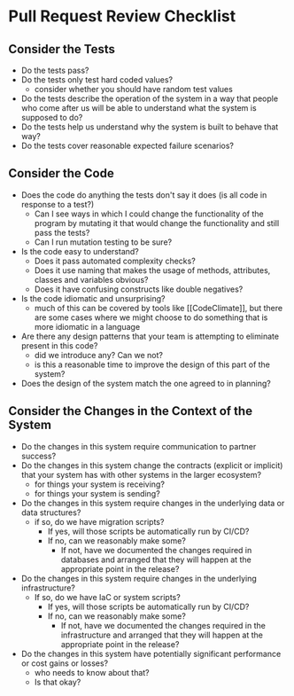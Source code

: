 # Pull Request Review Checklist

## Consider the Tests

- Do the tests pass?
- Do the tests only test hard coded values?
	- consider whether you should have random test values
- Do the tests describe the operation of the system in a way that people who come after us will be able to understand what the system is supposed to do?
- Do the tests help us understand why the system is built to behave that way?
- Do the tests cover reasonable expected failure scenarios?

## Consider the Code

- Does the code do anything the tests don't say it does (is all code in response to a test?)
	- Can I see ways in which I could change the functionality of the program by mutating it that would change the functionality and still pass the tests?
	- Can I run mutation testing to be sure?
- Is the code easy to understand?
	- Does it pass automated complexity checks?
	- Does it use naming that makes the usage of methods, attributes, classes and variables obvious?
	- Does it have confusing constructs like double negatives?
- Is the code idiomatic and unsurprising?
	- much of this can be covered by tools like [[CodeClimate]], but there are some cases where we might choose to do something that is more idiomatic in a language
- Are there any design patterns that your team is attempting to eliminate present in this code?
	- did we introduce any? Can we not?
	- is this a reasonable time to improve the design of this part of the system?
- Does the design of the system match the one agreed to in planning?

## Consider the Changes in the Context of the System

- Do the changes in this system require communication to partner success?
- Do the changes in this system change the contracts (explicit or implicit) that your system has with other systems in the larger ecosystem?
	- for things your system is receiving?
	- for things your system is sending?
- Do the changes in this system require changes in the underlying data or data structures?
	- if so, do we have migration scripts?
		- If yes, will those scripts be automatically run by CI/CD?
		- If no, can we reasonably make some?
			- If not, have we documented the changes required in databases and arranged that they will happen at the appropriate point in the release?
- Do the changes in this system require changes in the underlying infrastructure?
	- If so, do we have IaC or system scripts?
		- If yes, will those scripts be automatically run by CI/CD?
		- If no, can we reasonably make some?
			- If not, have we documented the changes required in the infrastructure and arranged that they will happen at the appropriate point in the release?
- Do the changes in this system have potentially significant performance or cost gains or losses?
	- who needs to know about that?
	- Is that okay?
